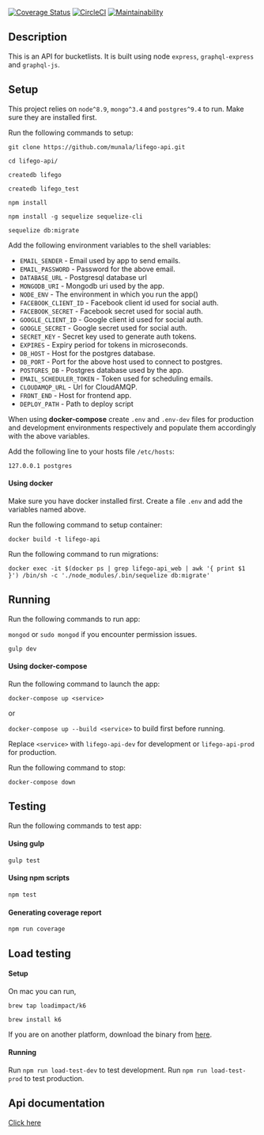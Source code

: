 [![Coverage Status](https://coveralls.io/repos/github/munala/lifego-api/badge.svg?branch=master)](https://coveralls.io/github/munala/lifego-api?branch=master)
[![CircleCI](https://circleci.com/gh/munala/lifego-api.svg?style=svg)](https://circleci.com/gh/munala/lifego-api)
[![Maintainability](https://api.codeclimate.com/v1/badges/e085e754cbc827558383/maintainability)](https://codeclimate.com/github/munala/lifego-api/maintainability)

## Description
This is an API for bucketlists. It is built using node `express`, `graphql-express` and `graphql-js`.

## Setup
This project relies on `node^8.9`, `mongo^3.4` and `postgres^9.4` to run. Make sure they are installed first.

Run the following commands to setup:

  `git clone https://github.com/munala/lifego-api.git`

  `cd lifego-api/`

  `createdb lifego`

  `createdb lifego_test`

  `npm install`

  `npm install -g sequelize sequelize-cli`

  `sequelize db:migrate`

Add the following environment variables to the shell variables:
  - `EMAIL_SENDER` - Email used by app to send emails.
  - `EMAIL_PASSWORD` - Password for the above email.
  - `DATABASE_URL` - Postgresql database url
  - `MONGODB_URI` - Mongodb uri used by the app.
  - `NODE_ENV` - The environment in which you run the app()
  - `FACEBOOK_CLIENT_ID` - Facebook client id used for social auth.
  - `FACEBOOK_SECRET` - Facebook secret used for social auth.
  - `GOOGLE_CLIENT_ID` - Google client id used for social auth.
  - `GOOGLE_SECRET` - Google secret used for social auth.
  - `SECRET_KEY` - Secret key used to generate auth tokens.
  - `EXPIRES` - Expiry period for tokens in microseconds.
  - `DB_HOST` - Host for the postgres database.
  - `DB_PORT` - Port for the above host used to connect to postgres.
  - `POSTGRES_DB` - Postgres database used by the app.
  - `EMAIL_SCHEDULER_TOKEN` - Token used for scheduling emails.
  - `CLOUDAMQP_URL` - Url for CloudAMQP.
  - `FRONT_END` - Host for frontend app.
  - `DEPLOY_PATH` - Path to deploy script

When using **docker-compose** create `.env` and `.env-dev` files for production and development environments respectively and populate them accordingly with the above variables.

Add the following line to your hosts file `/etc/hosts`:

  `127.0.0.1 postgres`

#### Using docker
Make sure you have docker installed first. Create a file `.env` and add the variables named above.

Run the following command to setup container:

  `docker build -t lifego-api`

  Run the following command to run migrations:

  `docker exec -it $(docker ps | grep lifego-api_web | awk '{ print $1 }') /bin/sh -c './node_modules/.bin/sequelize db:migrate'`

## Running
Run the following commands to run app:

  `mongod` or `sudo mongod` if you encounter permission issues.

  `gulp dev`

#### Using docker-compose
Run the following command to launch the app:

  `docker-compose up <service>`

or

  `docker-compose up --build <service>` to build first before running.

Replace `<service>` with `lifego-api-dev` for development or `lifego-api-prod` for production.

Run the following command to stop:

  `docker-compose down`

## Testing
Run the following commands to test app:

#### Using gulp
  `gulp test`

#### Using npm scripts
  `npm test`

#### Generating coverage report
  `npm run coverage`

## Load testing
#### Setup
On mac you can run,

  `brew tap loadimpact/k6`

  `brew install k6`

If you are on another platform, download the binary from [here][58286273].

  [58286273]: https://github.com/loadimpact/k6/releases "Setup"

#### Running
Run `npm run load-test-dev` to test development.
Run `npm run load-test-prod` to test production.

## Api documentation
[Click here][58286272]

  [58286272]: https://github.com/munala/lifego-api/blob/master/docs/endpoints.md "Api Documentaion"

